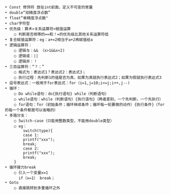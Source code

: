 	• Const 修饰符 放在int前面，定义不可变的常量
	• double“双精度浮点数”
	• float“单精度浮点数"
	• char字符型
	• 优先级：算术>关系运算符>赋值运算
		○ 判断是否相等的==和！=的优先级比其他关系运算符低
	• 复合赋值运算符：eg：a+=2相当于a+2再赋值给a
	• 逻辑运算符：
		○ 逻辑与：&& （x>1&&x<2)
		○ 逻辑或：|| 
		○ 逻辑非：！
	• 三目运算符：“？：”
		○ 格式为：表达式1？表达式2：表达式3；
		○ 执行过程：先判断1的值是否为真，如果为真就执行表达式2；如果为假就执行表达式3
	• 逗号表达式：一般用于for表达式：for（i=1,j=10;i<=j;i++,j--)
	• 循环：
		○ Do while语句：do{执行语句} while（判断语句）
		○ while语句：while（判断语句）{执行语句}（两者差别，一个先判断，一个先执行）
		○ for语句：for（初始条件；循环继续条件；循环每一轮要做的动作）{执行条件}（for的每一个条件都是可以省略的）
	• 多路分支：
		○ Switch-case（只能用整数类型，不能用double类型）
		○ eg：
			switch(type){
			case 1:
			printf("xxx");
			break;
			case 2:
			printf("xxx");
			break;
		}
	• 循环接力break
		○ 引入一个变量x=1
		  if（x=1） break；
	• Goto
		○ 直接跳转到多重循环之外
	
